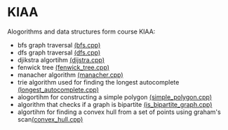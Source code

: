 # KIAA

Alogorithms and data structures form course KIAA:

* bfs graph traversal [(bfs.cpp)](./bfs.cpp)
* dfs graph traversal [(dfs.cpp)](./dfs.cpp)
* djikstra algortihm [(dijstra.cpp)](./dijkstra.cpp)
* fenwick tree [(fenwick_tree.cpp)](./fenwick_tree.cpp)
* manacher algorithm [(manacher.cpp)](./manacher.cpp)
* trie algorithm used for finding the longest autocomplete [(longest_autocomplete.cpp)](./longest_autocomplete.cpp)
* alogortihm for constructing a simple polygon [(simple_polygon.cpp)](./simple_polygon.cpp)
* algorithm that checks if a graph is bipartite [(is_bipartite_graph.cpp)](./is_bipartite_graph.cpp)
* algortihm for finding a convex hull from a set of points using graham's scan[(convex_hull.cpp)](./convex_hull.cpp)
